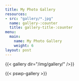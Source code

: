 ```yaml
---
title: My Photo Gallery
resources:
- src: "gallery/*.jpg"
  name: gallery-:counter
  title: gallery-title-:counter
menu:
  main:
    name: My Photo Gallery
    weight: 6
layout: post
---
```

{{< gallery dir="/img/gallery/" />}}

{{< pswp-gallery >}}
